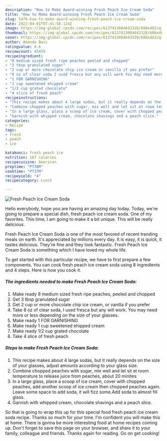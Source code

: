 ```yaml
---
description: "How to Make Award-winning Fresh Peach Ice Cream Soda"
title: "How to Make Award-winning Fresh Peach Ice Cream Soda"
slug: 5476-how-to-make-award-winning-fresh-peach-ice-cream-soda
date: 2022-04-01T07:41:58.124Z
image: https://img-global.cpcdn.com/recipes/6137413084643328/680x482cq70/fresh-peach-ice-cream-soda-recipe-main-photo.jpg
thumbnail: https://img-global.cpcdn.com/recipes/6137413084643328/680x482cq70/fresh-peach-ice-cream-soda-recipe-main-photo.jpg
cover: https://img-global.cpcdn.com/recipes/6137413084643328/680x482cq70/fresh-peach-ice-cream-soda-recipe-main-photo.jpg
author: Amanda Bass
ratingvalue: 4.6
reviewcount: 45459
recipeingredient:
- "8 medium sized fresh ripe peaches peeled and chopped"
- "3 tbsp granulated sugar"
- "2 cup or more chocolate chip ice cream or vanilla if you prefer"
- "8 oz of clear soda I used fresca but any will work You may need more or less depending on the size of your glasses"
- "1 FOR GARNISHING"
- "1 cup sweetened ehipped cream"
- "1/2 cup grated chocolate"
- "4 slice of fresh peach"
recipeinstructions:
- "This recipe makes about 4 large sodas, but it really depends on the size of your glasses, adjust amounts according to your glass size."
- "Combine chopped peaches with sugar, mix well and let sit at room temperature to release juice from peaches, about 20 minites"
- "In a large glass, place a scoop of ice cream, cover with chopped peaches, add another scoop of ice cream then chopped peaches again. Leave some space to add soda, it will fizz some.Add soda to almost fill glass."
- "Garnish with whipped cream, chocolate shavings and a peach slice."
categories:
- Recipe
tags:
- fresh
- peach
- ice

katakunci: fresh peach ice 
nutrition: 167 calories
recipecuisine: American
preptime: "PT30M"
cooktime: "PT37M"
recipeyield: "4"
recipecategory: Lunch

---
```



![Fresh Peach Ice Cream Soda](https://img-global.cpcdn.com/recipes/6137413084643328/680x482cq70/fresh-peach-ice-cream-soda-recipe-main-photo.jpg)

Hello everybody, hope you are having an amazing day today. Today, we're going to prepare a special dish, fresh peach ice cream soda. One of my favorites. This time, I am going to make it a bit unique. This will be really delicious.

Fresh Peach Ice Cream Soda is one of the most favored of recent trending meals on earth. It's appreciated by millions every day. It is easy, it is quick, it tastes delicious. They're fine and they look fantastic. Fresh Peach Ice Cream Soda is something which I have loved my whole life.




To get started with this particular recipe, we have to first prepare a few components. You can cook fresh peach ice cream soda using 8 ingredients and 4 steps. Here is how you cook it.

<!--inarticleads1-->

##### The ingredients needed to make Fresh Peach Ice Cream Soda:

1. Make ready 8 medium sized fresh ripe peaches, peeled and chopped
1. Get 3 tbsp granulated sugar
1. Get 2 cup or more chocolate chip ice cream, or vanilla if you prefer
1. Take 8 oz of clear soda, I used fresca but any will work. You may need more or less depending on the size of your glasses.
1. Make ready 1 FOR GARNISHING
1. Make ready 1 cup sweetened ehipped cream
1. Make ready 1/2 cup grated chocolate
1. Take 4 slice of fresh peach




<!--inarticleads2-->

##### Steps to make Fresh Peach Ice Cream Soda:

1. This recipe makes about 4 large sodas, but it really depends on the size of your glasses, adjust amounts according to your glass size.
1. Combine chopped peaches with sugar, mix well and let sit at room temperature to release juice from peaches, about 20 minites
1. In a large glass, place a scoop of ice cream, cover with chopped peaches, add another scoop of ice cream then chopped peaches again. Leave some space to add soda, it will fizz some.Add soda to almost fill glass.
1. Garnish with whipped cream, chocolate shavings and a peach slice.




So that is going to wrap this up for this special food fresh peach ice cream soda recipe. Thanks so much for your time. I'm confident you will make this at home. There is gonna be more interesting food at home recipes coming up. Don't forget to save this page on your browser, and share it to your family, colleague and friends. Thanks again for reading. Go on get cooking!
